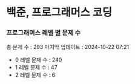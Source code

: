 # 백준, 프로그래머스 코딩
### 프로그래머스 레벨 별 문제 수
총 문제 수 : 293
마지막 업데이트 : 2024-10-22 07:21
- 0 레벨 문제 수 : 240
- 1 레벨 문제 수 : 47
- 2 레벨 문제 수 : 6

